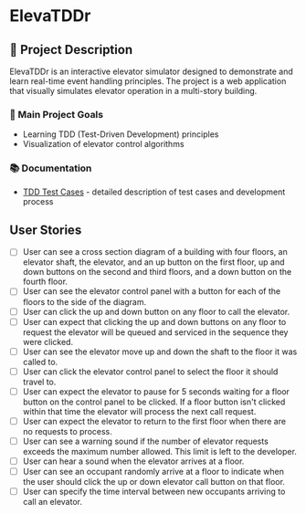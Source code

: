 # ElevaTDDr

## 📝 Project Description

ElevaTDDr is an interactive elevator simulator designed to demonstrate and learn real-time event handling principles. The project is a web application that visually simulates elevator operation in a multi-story building.

### 🎯 Main Project Goals

- Learning TDD (Test-Driven Development) principles
- Visualization of elevator control algorithms

### 📚 Documentation

- [TDD Test Cases](README-TDD.md) - detailed description of test cases and development process

## User Stories
-   [ ] User can see a cross section diagram of a building with four floors,
an elevator shaft, the elevator, and an up button on the first floor, up and 
down buttons on the second and third floors, and a down button on the fourth
floor.
-   [ ] User can see the elevator control panel with a button for each of the
floors to the side of the diagram.
-   [ ] User can click the up and down button on any floor to call the 
elevator.
-   [ ] User can expect that clicking the up and down buttons on any floor
to request the elevator will be queued and serviced in the sequence they were
clicked.
-   [ ] User can see the elevator move up and down the shaft to the floor it
was called to.
-   [ ] User can click the elevator control panel to select the floor it
should travel to.
-   [ ] User can expect the elevator to pause for 5 seconds waiting for a
floor button on the control panel to be clicked. If a floor button isn't
clicked within that time the elevator will process the next call request.
-   [ ] User can expect the elevator to return to the first floor when there
are no requests to process.
-   [ ] User can see a warning sound if the number of elevator requests
exceeds the maximum number allowed. This limit is left to the developer.
-   [ ] User can hear a sound when the elevator arrives at a floor.
-   [ ] User can see an occupant randomly arrive at a floor to indicate when
the user should click the up or down elevator call button on that floor.
-   [ ] User can specify the time interval between new occupants arriving to
call an elevator.
